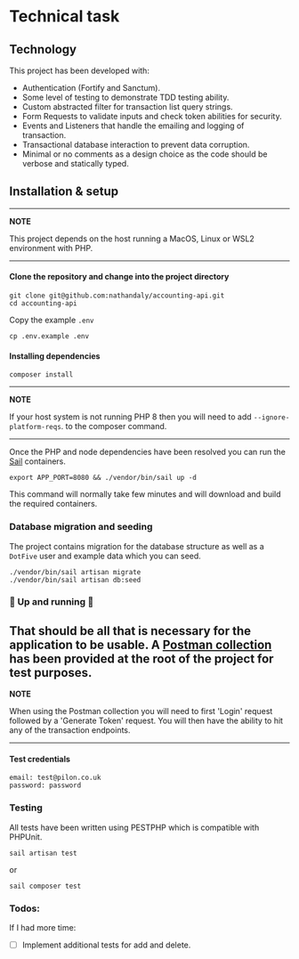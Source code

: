 # Technical task

## Technology

This project has been developed with:
 - Authentication (Fortify and Sanctum).
 - Some level of testing to demonstrate TDD testing ability.  
 - Custom abstracted filter for transaction list query strings.
 - Form Requests to validate inputs and check token abilities for security.
 - Events and Listeners that handle the emailing and logging of transaction. 
 - Transactional database interaction to prevent data corruption.
 - Minimal or no comments as a design choice as the code should be verbose and statically typed.

## Installation & setup

---
**NOTE**

This project depends on the host running a MacOS, Linux or WSL2 environment with PHP.

---

#### Clone the repository and change into the project directory
```
git clone git@github.com:nathandaly/accounting-api.git
cd accounting-api
```
Copy the example `.env`
```
cp .env.example .env
```
#### Installing dependencies
```
composer install
```

---
**NOTE**

If your host system is not running PHP 8 then you will need to add `--ignore-platform-reqs`. to the composer command.

---

Once the PHP and node dependencies have been resolved you can run the [Sail](https://laravel.com/docs/8.x/sail#introduction) containers.

```
export APP_PORT=8080 && ./vendor/bin/sail up -d
```
This command will normally take few minutes and will download and build the required containers.

### Database migration and seeding
The project contains migration for the database structure as well as a `DotFive` user and example data which you can seed.
```
./vendor/bin/sail artisan migrate
./vendor/bin/sail artisan db:seed
```

### :tada: Up and running :tada:
That should be all that is necessary for the application to be usable.
A [Postman collection](https://github.com/nathandaly/accounting-api/blob/master/postman_collection.json) has been provided at the root of the project for test purposes.
---
**NOTE**

When using the Postman collection you will need to first 'Login' request followed by a 'Generate Token' request. You will then have the ability to hit any of the transaction endpoints. 

---
#### Test credentials
```
email: test@pilon.co.uk
password: password
```

### Testing

All tests have been written using PESTPHP which is compatible with PHPUnit.
```
sail artisan test
```
or
```
sail composer test
```

### Todos:

If I had more time:
- [ ] Implement additional tests for add and delete.
